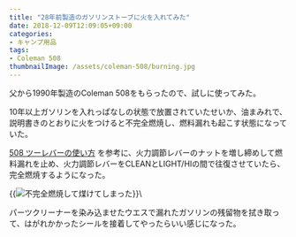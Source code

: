 ```yaml
---
title: "28年前製造のガソリンストーブに火を入れてみた"
date: 2018-12-09T12:09:05+09:00
categories:
- キャンプ用品
tags:
- Coleman 508
thumbnailImage: /assets/coleman-508/burning.jpg
---
```


父から1990年製造のColeman 508をもらったので、試しに使ってみた。

<!--more-->

10年以上ガソリンを入れっぱなしの状態で放置されていたせいか、油まみれで、 説明書きのとおりに火をつけると不完全燃焼し、燃料漏れも起こす状態になっていた。

[508 ツーレバーの使い方](http://katsukatsuw.blog64.fc2.com/blog-entry-28.html) を参考に、火力調節レバーのナットを増し締めして燃料漏れを止め、火力調節レバーをCLEANとLIGHT/HIの間で往復させていたら、完全燃焼するようになった。

{{<image classes="fancybox center" src="/assets/coleman-508/burning.jpg" thumbnail-width="265px" thumbnail-height="356px" title="不完全燃焼して煤けてしまった">}}\

パーツクリーナーを染み込ませたウエスで漏れたガソリンの残留物を拭き取って、はがれかかったシールを接着してやったらいい感じになった。
